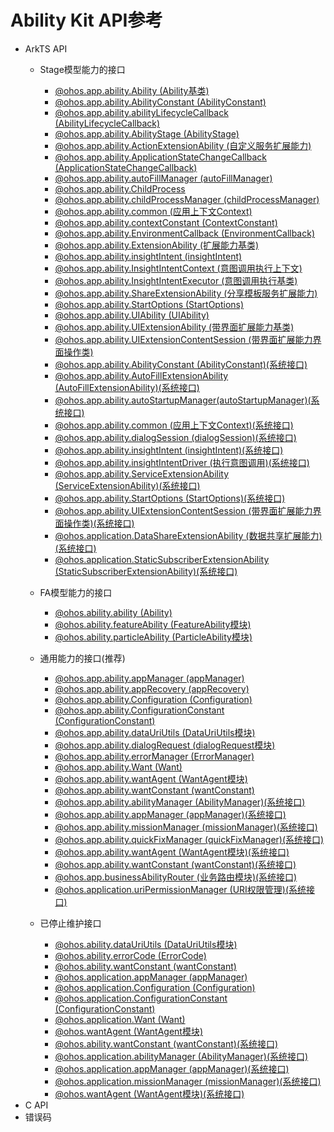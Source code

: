 # Ability Kit API参考 

- ArkTS API 
    - Stage模型能力的接口
        - [@ohos.app.ability.Ability (Ability基类)](js-apis-app-ability-ability.md)
        - [@ohos.app.ability.AbilityConstant (AbilityConstant)](js-apis-app-ability-abilityConstant.md)
        - [@ohos.app.ability.abilityLifecycleCallback (AbilityLifecycleCallback)](js-apis-app-ability-abilityLifecycleCallback.md)
        - [@ohos.app.ability.AbilityStage (AbilityStage)](js-apis-app-ability-abilityStage.md)
        - [@ohos.app.ability.ActionExtensionAbility (自定义服务扩展能力)](js-apis-app-ability-actionExtensionAbility.md)
        - [@ohos.app.ability.ApplicationStateChangeCallback (ApplicationStateChangeCallback)](js-apis-app-ability-applicationStateChangeCallback.md)
        - [@ohos.app.ability.autoFillManager (autoFillManager)](js-apis-app-ability-autoFillManager.md)
        - [@ohos.app.ability.ChildProcess](js-apis-app-ability-childProcess.md)
        - [@ohos.app.ability.childProcessManager (childProcessManager)](js-apis-app-ability-childProcessManager.md)
        - [@ohos.app.ability.common (应用上下文Context)](js-apis-app-ability-common.md)
        - [@ohos.app.ability.contextConstant (ContextConstant)](js-apis-app-ability-contextConstant.md)
        - [@ohos.app.ability.EnvironmentCallback (EnvironmentCallback)](js-apis-app-ability-environmentCallback.md)
        - [@ohos.app.ability.ExtensionAbility (扩展能力基类)](js-apis-app-ability-extensionAbility.md)
        - [@ohos.app.ability.insightIntent (insightIntent)](js-apis-app-ability-insightIntent.md)
        - [@ohos.app.ability.InsightIntentContext (意图调用执行上下文)](js-apis-app-ability-insightIntentContext.md)
        - [@ohos.app.ability.InsightIntentExecutor (意图调用执行基类)](js-apis-app-ability-insightIntentExecutor.md)
        - [@ohos.app.ability.ShareExtensionAbility (分享模板服务扩展能力)](js-apis-app-ability-shareExtensionAbility.md)
        - [@ohos.app.ability.StartOptions (StartOptions)](js-apis-app-ability-startOptions.md)
        - [@ohos.app.ability.UIAbility (UIAbility)](js-apis-app-ability-uiAbility.md)
        - [@ohos.app.ability.UIExtensionAbility (带界面扩展能力基类)](js-apis-app-ability-uiExtensionAbility.md)
        - [@ohos.app.ability.UIExtensionContentSession (带界面扩展能力界面操作类)](js-apis-app-ability-uiExtensionContentSession.md)
        - [@ohos.app.ability.AbilityConstant (AbilityConstant)(系统接口)](js-apis-app-ability-abilityConstant-sys.md)
        - [@ohos.app.ability.AutoFillExtensionAbility (AutoFillExtensionAbility)(系统接口)](js-apis-app-ability-autoFillExtensionAbility-sys.md)
        - [@ohos.app.ability.autoStartupManager(autoStartupManager)(系统接口)](js-apis-app-ability-autoStartupManager-sys.md)
        - [@ohos.app.ability.common (应用上下文Context)(系统接口)](js-apis-app-ability-common-sys.md)
        - [@ohos.app.ability.dialogSession (dialogSession)(系统接口)](js-apis-app-ability-dialogSession-sys.md)
        - [@ohos.app.ability.insightIntent (insightIntent)(系统接口)](js-apis-app-ability-insightIntent-sys.md)
        - [@ohos.app.ability.insightIntentDriver (执行意图调用)(系统接口)](js-apis-app-ability-insightIntentDriver-sys.md)
        - [@ohos.app.ability.ServiceExtensionAbility (ServiceExtensionAbility)(系统接口)](js-apis-app-ability-serviceExtensionAbility-sys.md)
        - [@ohos.app.ability.StartOptions (StartOptions)(系统接口)](js-apis-app-ability-startOptions-sys.md)
        - [@ohos.app.ability.UIExtensionContentSession (带界面扩展能力界面操作类)(系统接口)](js-apis-app-ability-uiExtensionContentSession-sys.md)
        - [@ohos.application.DataShareExtensionAbility (数据共享扩展能力)(系统接口)](js-apis-application-dataShareExtensionAbility-sys.md)
        - [@ohos.application.StaticSubscriberExtensionAbility (StaticSubscriberExtensionAbility)(系统接口)](js-apis-application-staticSubscriberExtensionAbility-sys.md)
  
    - FA模型能力的接口
        - [@ohos.ability.ability (Ability)](js-apis-ability-ability.md)
        - [@ohos.ability.featureAbility (FeatureAbility模块)](js-apis-ability-featureAbility.md)
        - [@ohos.ability.particleAbility (ParticleAbility模块)](js-apis-ability-particleAbility.md)
    - 通用能力的接口(推荐)
        - [@ohos.app.ability.appManager (appManager)](js-apis-app-ability-appManager.md)
        - [@ohos.app.ability.appRecovery (appRecovery)](js-apis-app-ability-appRecovery.md)
        - [@ohos.app.ability.Configuration (Configuration)](js-apis-app-ability-configuration.md)
        - [@ohos.app.ability.ConfigurationConstant (ConfigurationConstant)](js-apis-app-ability-configurationConstant.md)
        - [@ohos.app.ability.dataUriUtils (DataUriUtils模块)](js-apis-app-ability-dataUriUtils.md)
        - [@ohos.app.ability.dialogRequest (dialogRequest模块)](js-apis-app-ability-dialogRequest.md)
        - [@ohos.app.ability.errorManager (ErrorManager)](js-apis-app-ability-errorManager.md)
        - [@ohos.app.ability.Want (Want)](js-apis-app-ability-want.md)
        - [@ohos.app.ability.wantAgent (WantAgent模块)](js-apis-app-ability-wantAgent.md)
        - [@ohos.app.ability.wantConstant (wantConstant)](js-apis-app-ability-wantConstant.md)
        - [@ohos.app.ability.abilityManager (AbilityManager)(系统接口)](js-apis-app-ability-abilityManager-sys.md)
        - [@ohos.app.ability.appManager (appManager)(系统接口)](js-apis-app-ability-appManager-sys.md)
        - [@ohos.app.ability.missionManager (missionManager)(系统接口)](js-apis-app-ability-missionManager-sys.md)
        - [@ohos.app.ability.quickFixManager (quickFixManager)(系统接口)](js-apis-app-ability-quickFixManager-sys.md)
        - [@ohos.app.ability.wantAgent (WantAgent模块)(系统接口)](js-apis-app-ability-wantAgent-sys.md)
        - [@ohos.app.ability.wantConstant (wantConstant)(系统接口)](js-apis-app-ability-wantConstant-sys.md)
        - [@ohos.app.businessAbilityRouter (业务路由模块)(系统接口)](js-apis-businessAbilityRouter-sys.md)
        - [@ohos.application.uriPermissionManager (URI权限管理)(系统接口)](js-apis-uripermissionmanager-sys.md)
    - 已停止维护接口
        - [@ohos.ability.dataUriUtils (DataUriUtils模块)](js-apis-ability-dataUriUtils.md)
        - [@ohos.ability.errorCode (ErrorCode)](js-apis-ability-errorCode.md)
        - [@ohos.ability.wantConstant (wantConstant)](js-apis-ability-wantConstant.md)
        - [@ohos.application.appManager (appManager)](js-apis-application-appManager.md)
        - [@ohos.application.Configuration (Configuration)](js-apis-application-configuration.md)
        - [@ohos.application.ConfigurationConstant (ConfigurationConstant)](js-apis-application-configurationConstant.md)
        - [@ohos.application.Want (Want)](js-apis-application-want.md)
        - [@ohos.wantAgent (WantAgent模块)](js-apis-wantAgent.md)
        - [@ohos.ability.wantConstant (wantConstant)(系统接口)](js-apis-ability-wantConstant-sys.md)
        - [@ohos.application.abilityManager (AbilityManager)(系统接口)](js-apis-application-abilityManager-sys.md)
        - [@ohos.application.appManager (appManager)(系统接口)](js-apis-application-appManager-sys.md)
        - [@ohos.application.missionManager (missionManager)(系统接口)](js-apis-application-missionManager-sys.md)
        - [@ohos.wantAgent (WantAgent模块)(系统接口)](js-apis-wantAgent-sys.md)
- C API
- 错误码

